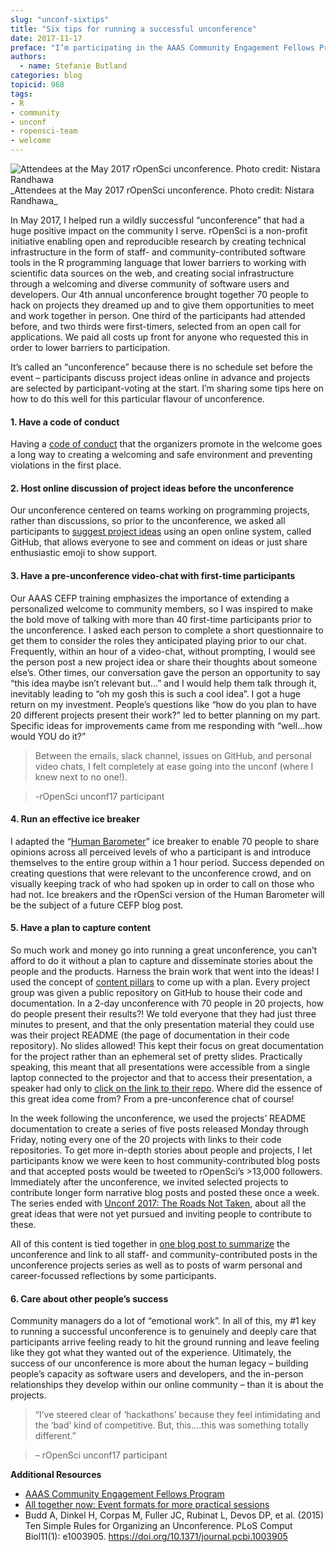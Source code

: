 ```yaml
---
slug: "unconf-sixtips"
title: "Six tips for running a successful unconference"
date: 2017-11-17
preface: "I’m participating in the AAAS Community Engagement Fellows Program, funded by the Alfred P. Sloan Foundation. The inaugural cohort of Fellows comprises 17 community managers working in a wide range of scientific communities. This is cross-posted from the Trellis blog as part of a series of reflections the Fellows are sharing."
authors:
  - name: Stefanie Butland
categories: blog
topicid: 968
tags:
- R
- community
- unconf
- ropensci-team
- welcome
---
```



<img src="/img/blog-images/2017-11-17-unconf-sixtips/ropensci-unconf17-community-nistara-randawa.jpg" alt="Attendees at the May 2017 rOpenSci unconference. Photo credit: Nistara Randhawa">
_Attendees at the May 2017 rOpenSci unconference. Photo credit: Nistara Randhawa_

In May 2017, I helped run a wildly successful “unconference” that had a huge positive impact on the community I serve. rOpenSci is a non-profit initiative enabling open and reproducible research by creating technical infrastructure in the form of staff- and community-contributed software tools in the R programming language that lower barriers to working with scientific data sources on the web, and creating social infrastructure through a welcoming and diverse community of software users and developers. Our 4th annual unconference brought together 70 people to hack on projects they dreamed up and to give them opportunities to meet and work together in person. One third of the participants had attended before, and two thirds were first-timers, selected from an open call for applications. We paid all costs up front for anyone who requested this in order to lower barriers to participation.

It’s called an “unconference” because there is no schedule set before the event – participants discuss project ideas online in advance and projects are selected by participant-voting at the start. I’m sharing some tips here on how to do this well for this particular flavour of unconference.


#### 1. Have a code of conduct

Having a [code of conduct](https://ropensci.org/blog/blog/2016/12/21/commcallv12-review-coc) that the organizers promote in the welcome goes a long way to creating a welcoming and safe environment and preventing violations in the first place.


#### 2. Host online discussion of project ideas before the unconference

Our unconference centered on teams working on programming projects, rather than discussions, so prior to the unconference, we asked all participants to [suggest project ideas](https://github.com/ropensci/unconf17/issues/) using an open online system, called GitHub, that allows everyone to see and comment on ideas or just share enthusiastic emoji to show support.


#### 3. Have a pre-unconference video-chat with first-time participants

Our AAAS CEFP training emphasizes the importance of extending a personalized welcome to community members, so I was inspired to make the bold move of talking with more than 40 first-time participants prior to the unconference. I asked each person to complete a short questionnaire to get them to consider the roles they anticipated playing prior to our chat. Frequently, within an hour of a video-chat, without prompting, I would see the person post a new project idea or share their thoughts about someone else’s. Other times, our conversation gave the person an opportunity to say “this idea maybe isn’t relevant but…” and I would help them talk through it, inevitably leading to “oh my gosh this is such a cool idea”. I got a huge return on my investment. People’s questions like “how do you plan to have 20 different projects present their work?” led to better planning on my part. Specific ideas for improvements came from me responding with “well…how would YOU do it?”

> Between the emails, slack channel, issues on GitHub, and personal video chats, I felt completely at ease going into the unconf (where I knew next to no one!).

> -rOpenSci unconf17 participant


#### 4. Run an effective ice breaker

I adapted the “[Human Barometer](https://www.facinghistory.org/resource-library/teaching-strategies/barometer-taking-stand-controversial-issues)” ice breaker to enable 70 people to share opinions across all perceived levels of who a participant is and introduce themselves to the entire group within a 1 hour period. Success depended on creating questions that were relevant to the unconference crowd, and on visually keeping track of who had spoken up in order to call on those who had not. Ice breakers and the rOpenSci version of the Human Barometer will be the subject of a future CEFP blog post.


#### 5. Have a plan to capture content

So much work and money go into running a great unconference, you can’t afford to do it without a plan to capture and disseminate stories about the people and the products. Harness the brain work that went into the ideas! I used the concept of [content pillars](http://www.socialfish.org/2016/11/you-have-more-content-than-you-realize/) to come up with a plan. Every project group was given a public repository on GitHub to house their code and documentation. In a 2-day unconference with 70 people in 20 projects, how do people present their results?! We told everyone that they had just three minutes to present, and that the only presentation material they could use was their project README (the page of documentation in their code repository). No slides allowed! This kept their focus on great documentation for the project rather than an ephemeral set of pretty slides. Practically speaking, this meant that all presentations were accessible from a single laptop connected to the projector and that to access their presentation, a speaker had only to [click on the link to their repo](https://ropenscilabs.github.io/runconf17-projects/). Where did the essence of this great idea come from? From a pre-unconference chat of course!

In the week following the unconference, we used the projects’ README documentation to create a series of five posts released Monday through Friday, noting every one of the 20 projects with links to their code repositories. To get more in-depth stories about people and projects, I let participants know we were keen to host community-contributed blog posts and that accepted posts would be tweeted to rOpenSci’s >13,000 followers. Immediately after the unconference, we invited selected projects to contribute longer form narrative blog posts and posted these once a week. The series ended with [Unconf 2017: The Roads Not Taken](https://ropensci.org/blog/blog/2017/08/08/unconfroadsnottaken), about all the great ideas that were not yet pursued and inviting people to contribute to these.

All of this content is tied together in [one blog post to summarize](https://ropensci.org/blog/blog/2017/06/02/unconf2017) the unconference and link to all staff- and community-contributed posts in the unconference projects series as well as to posts of warm personal and career-focussed reflections by some participants.


#### 6. Care about other people’s success

Community managers do a lot of “emotional work”. In all of this, my #1 key to running a successful unconference is to genuinely and deeply care that participants arrive feeling ready to hit the ground running and leave feeling like they got what they wanted out of the experience. Ultimately, the success of our unconference is more about the human legacy – building people’s capacity as software users and developers, and the in-person relationships they develop within our online community – than it is about the projects.

> “I’ve steered clear of ‘hackathons’ because they feel intimidating and the ‘bad’ kind of competitive. But, this….this was something totally different.”

> – rOpenSci unconf17 participant


**Additional Resources**

- [AAAS Community Engagement Fellows Program](https://blog.trelliscience.com/introducing-the-2017-community-engagement-fellows/)
- [All together now: Event formats for more practical sessions](https://socialinsilico.wordpress.com/2014/11/07/all-together-now-event-formats-for-more-practical-sessions/)
- Budd A, Dinkel H, Corpas M, Fuller JC, Rubinat L, Devos DP, et al. (2015) Ten Simple Rules for Organizing an Unconference. PLoS Comput Biol11(1): e1003905. https://doi.org/10.1371/journal.pcbi.1003905 
